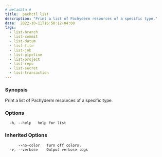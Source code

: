 ```yaml
---
# metadata # 
title:  pachctl list
description: "Print a list of Pachyderm resources of a specific type."
date:  2022-10-11T16:50:12-04:00
tags:
  - list-branch
  - list-commit
  - list-datum
  - list-file
  - list-job
  - list-pipeline
  - list-project
  - list-repo
  - list-secret
  - list-transaction
---
```


### Synopsis

Print a list of Pachyderm resources of a specific type.

### Options

```
  -h, --help   help for list
```

### Inherited Options

```
      --no-color   Turn off colors.
  -v, --verbose    Output verbose logs
```

